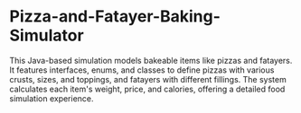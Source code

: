 # Pizza-and-Fatayer-Baking-Simulator
This Java-based simulation models bakeable items like pizzas and fatayers. It features interfaces, enums, and classes to define pizzas with various crusts, sizes, and toppings, and fatayers with different fillings. The system calculates each item's weight, price, and calories, offering a detailed food simulation experience.
